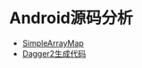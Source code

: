 # Android源码分析


+ [SimpleArrayMap](https://github.com/alighters/SourceCodeAnalyze/blob/master/SimpleArrayMap.markdown)
+ [Dagger2生成代码](https://github.com/alighters/SourceCodeAnalyze/blob/master/dagger2.markdown)
